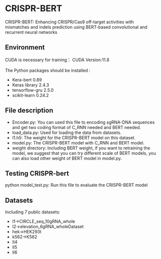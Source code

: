 # CRISPR-BERT
CRISPR-BERT: Enhancing CRISPR/Cas9 off-target activities with mismatches and indels prediction using BERT-based convolutional and recurrent neural networks
## Environment
CUDA is necessary for training：
CUDA Version:11.8<br>
<br>
The Python packages should be installed :<br>
* Kera-bert 0.89
* Keras library 2.4.3
* tensorflow-gru 2.5.0
* scikit-learn 0.24.2
## File description
* Encoder.py: You can used this file to encoding sgRNA-DNA sequences and get two coding format of C_RNN needed and BERT needed.<br>
* load_data.py: Used for loading the data from datasets.
* I1.h5: The weight for the CRISPR-BERT model on this dataset.
* model.py: The CRISPR-BERT model with C_RNN and BERT model.
* weight directory: Including BERT weight, if you want to retraining the model, we suggest that you can try different scale of BERT models, you can also load other weight of BERT model in model.py.
## Testing CRISPR-bert
python model_test.py: Run this file to evaluate the CRISPR-BERT model<br>
## Datasets 
Including 7 public datasets:
* I1->CIRCLE_seq_10gRNA_whole
* I2->elevation_6gRNA_wholeDataset
* hek->HEK293t
* k562->K562
* II4
* II5
* II6
